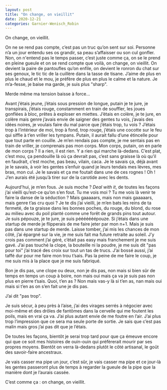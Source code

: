```yaml
---
layout: post
title: "On change, on vieillit"
date: 2020-12-21
categories: Garnier-Wenisch_Robin
---
```


On change, on vieillit.

On ne se rend pas compte, c’est pas un truc qu’on sent sur soi. Personne n’a un jour entendu ses os grandir, sa peau s’affaisser ou son cul gonfler. Non, on n'entend pas le temps passer, c’est juste comme ça, on se le prend en pleine gueule et on se rend compte que voilà, on change, on vieillit. On devient la paire de pantoufles qu’on enfile, on devient le ronron du chat sur ses genoux, le tic tic de la cuillère dans la tasse de tisane. J’aime de plus en plus le chaud et le mou, je préfère de plus en plus le calme et la nature. Je m’a-fesse, je baise ma garde, je suis plus "sharp".

Merde même ma tension baisse à force...

Avant j’étais jeune, j’étais sous pression de longue, putain je te jure, je transpirais, j’étais rouge, constamment en train de souffler, les joues gonflées à bloc, prêtes à exploser en miettes. J’étais en colère, je te jure, en colère mais genre j’avais envie de saigner des gentes tu vois, j’avais des idées noires, je voulais faire du mal parce que j’étais trop, tu vois ? J’étais trop à l’intérieur de moi, trop à fond, trop rouge, j’étais une cocotte sur le feu qui siffle à t’en vriller les tympans. Putain, il aurait fallu d’une étincelle pour que tout parte en couille. Je m’en rendais pas compte, je me sentais pas en train de vriller, je comprenais pas mon corps. Mon corps, putain, on en parle de mon corps ? Il a rien, il est rien. Y a rien qui marche là-dedans. C’est plat, c’est mou, ça pendouille là où ça devrait pas, c’est sans graisse là où qu’il en faudrait, c’est moche, pas beau, vilain, caca. Je le savais ça, déjà avant je le savais, à voir les gentes s’enfuir quand je leurs tendais mes lèvres, mes bras, mon cul. Je le savais et ça me foutait dans une de ces rognes ! Oh ! J’en aurais été jusqu’à tirer sur de la carotide avec les dents.

Aujourd'hui, je m’en fous. Je suis moche ? *Deal with it*, de toutes les façons j’ai vieilli qu’est-ce qu’on s’en fout. Tu me vois moi ? Tu me vois là venir te faire la danse de la séduction ? Mais gaaaaars, mais non mais gaaaaars, mais genre t’as cru quoi ? Je te dis j’ai vieilli, je m’en bats les reins de ta fermeté, de ta graisse dans les bonnes poches, du rouge, du blond, du rose au milieu avec du poil planté comme une forêt de grands pins tout autour. Je suis pépouze, je te jure, je suis pééééééépouze. Si j’étais dans une startup de merde je flipperais de me faire jeter par mon n+1. Mais je suis pas dans une startup de merde. Laisse tomber, j’ai mis les chances de mon côté, j’ai épargné sur la vie, je me suis fait ma future retraite au soleil. J’y crois pas comment j’ai géré, c’était pas easy mais franchement je me suis gavé. J’ai pas touché la clope, la bouteille ni la poudre, je me suis dit "pas pour toi" j’ai tracé des croix sur tout un tas de trucs. J’ai bossé aussi, j’ai taffé dur pour me faire mon trou t’sais. Pas la peine de me faire le coup, je me suis mis à la place que je me suis fabriqué.

Bon je dis pas, une clope ou deux, non je dis pas, non mais si bien sûr de temps en temps un coup à boire, non mais oui mais ça va je suis pas non plus en pierre t’sais. Quoi, t’en as ? Non mais vas-y là si t’en as, nan mais oui mais si t’en as on s’en fait une je dis pas.

J’ai dit "pas trop".

Je suis sécur, à peu près à l’aise, j’ai des virages serrés à négocier avec moi-même et des drôles de fantômes dans la cervelle qui me foutent les poils, mais en vrai ça va. J’ai plus autant envie de me foutre en l’air. J’ai plus trop l’impression que ce sera ma seule porte de sortie. Je sais que c’est pas malin mais gros j’ai pas dit que je l’étais.

De toutes les façons, bientôt je serai trop tard pour que ça émeuve encore qui que ce soit mes histoires de ouin-ouin qui préfèrerait mourir par ses propres moyens. Bientôt on verra là-dedans plutôt le côté artisanal, le goût des savoir-faire ancestraux.

Je vais casser ma pipe un jour, c’est sûr, je vais casser ma pipe et ce jour-là les gentes passeront plus de temps à regarder la gueule de la pipe que la manière dont je l’aurais cassée.

C’est comme ça : on change, on vieillit.
